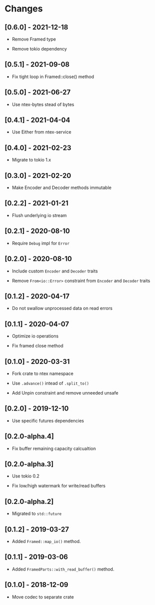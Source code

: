 # Changes

## [0.6.0] - 2021-12-18

* Remove Framed type

* Remove tokio dependency

## [0.5.1] - 2021-09-08

* Fix tight loop in Framed::close() method

## [0.5.0] - 2021-06-27

* Use ntex-bytes stead of bytes

## [0.4.1] - 2021-04-04

* Use Either from ntex-service

## [0.4.0] - 2021-02-23

* Migrate to tokio 1.x

## [0.3.0] - 2021-02-20

* Make Encoder and Decoder methods immutable

## [0.2.2] - 2021-01-21

* Flush underlying io stream

## [0.2.1] - 2020-08-10

* Require `Debug` impl for `Error`

## [0.2.0] - 2020-08-10

* Include custom `Encoder` and `Decoder` traits

* Remove `From<io::Error>` constraint from `Encoder` and `Decoder` traits

## [0.1.2] - 2020-04-17

* Do not swallow unprocessed data on read errors

## [0.1.1] - 2020-04-07

* Optimize io operations

* Fix framed close method

## [0.1.0] - 2020-03-31

* Fork crate to ntex namespace

* Use `.advance()` intead of `.split_to()`

* Add Unpin constraint and remove unneeded unsafe

## [0.2.0] - 2019-12-10

* Use specific futures dependencies

## [0.2.0-alpha.4]

* Fix buffer remaining capacity calcualtion

## [0.2.0-alpha.3]

* Use tokio 0.2

* Fix low/high watermark for write/read buffers

## [0.2.0-alpha.2]

* Migrated to `std::future`

## [0.1.2] - 2019-03-27

* Added `Framed::map_io()` method.

## [0.1.1] - 2019-03-06

* Added `FramedParts::with_read_buffer()` method.

## [0.1.0] - 2018-12-09

* Move codec to separate crate
